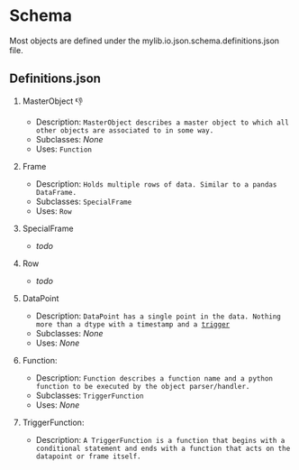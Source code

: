 # Schema
Most objects are defined under the mylib.io.json.schema.definitions.json file. 

## Definitions.json
1. MasterObject :-1:
    - Description: `MasterObject describes a master object to which all other objects are associated to in some way.`
    - Subclasses: _None_
    - Uses: `Function`
2. Frame
    - Description: `Holds multiple rows of data. Similar to a pandas DataFrame.`
    - Subclasses: `SpecialFrame`
    - Uses: `Row`

3. SpecialFrame
    - _todo_

4. Row
    - _todo_

5. DataPoint
    - Description: <code>DataPoint has a single point in the data. Nothing more than a dtype with a timestamp and a [trigger](./triggers.md)</code>
    - Subclasses: _None_
    - Uses: _None_

6. Function:
    - Description: `Function describes a function name and a python function to be executed by the object parser/handler.`
    - Subclasses: `TriggerFunction`
    - Uses: _None_

7. TriggerFunction:
    - Description: `A TriggerFunction is a function that begins with a conditional statement and ends with a function that acts on the datapoint or frame itself.`
